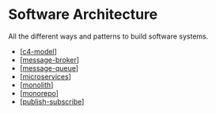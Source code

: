 # Software Architecture

All the different ways and patterns to build software systems.

- [[c4-model]]
- [[message-broker]]
- [[message-queue]]
- [[microservices]]
- [[monolith]]
- [[monorepo]]
- [[publish-subscribe]]

[//begin]: # "Autogenerated link references for markdown compatibility"
[c4-model]: software-architecture/c4-model "C4 Model"
[microservices]: software-architecture/microservices "Microservices"
[monolith]: software-architecture/monolith "Monolith"
[monorepo]: software-architecture/monorepo "Monorepo"
[message-broker]: software-architecture/message-broker "Message Broker"
[publish-subscribe]: software-architecture/publish-subscribe "Publish - Subscribe (PubSub)"
[message-queue]: software-architecture/message-queue "Message Queue"
[//end]: # "Autogenerated link references"
